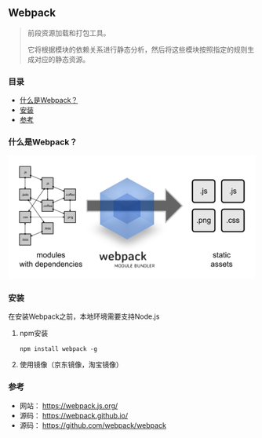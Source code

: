 ## Webpack

> 前段资源加载和打包工具。
>
> 它将根据模块的依赖关系进行静态分析，然后将这些模块按照指定的规则生成对应的静态资源。

### 目录
* [什么是Webpack？](#什么是Webpack？)
* [安装](#安装)
* [参考](#参考)

### 什么是Webpack？
![what-is-webpack](images/what-is-webpack.png)

### 安装
在安装Webpack之前，本地环境需要支持Node.js

1. npm安装
    ```text
    npm install webpack -g
    ```
2. 使用镜像（京东镜像，淘宝镜像）

### 参考
* 网站： https://webpack.js.org/
* 源码： https://webpack.github.io/
* 源码： https://github.com/webpack/webpack


